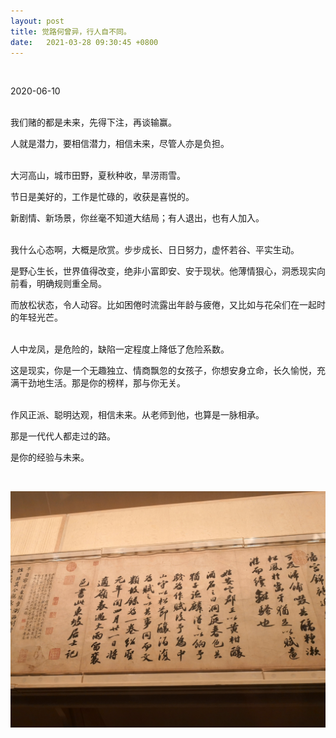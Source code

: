 ```yaml
---
layout: post
title: 觉路何曾异，行人自不同。
date:   2021-03-28 09:30:45 +0800
---
```

<br />

2020-06-10
<br />
<br />

我们赌的都是未来，先得下注，再谈输赢。

人就是潜力，要相信潜力，相信未来，尽管人亦是负担。
<br />
<br />

大河高山，城市田野，夏秋种收，旱涝雨雪。

节日是美好的，工作是忙碌的，收获是喜悦的。

新剧情、新场景，你丝毫不知道大结局；有人退出，也有人加入。
<br />
<br />

我什么心态啊，大概是欣赏。步步成长、日日努力，虚怀若谷、平实生动。

是野心生长，世界值得改变，绝非小富即安、安于现状。他薄情狠心，洞悉现实向前看，明确规则重全局。

而放松状态，令人动容。比如困倦时流露出年龄与疲倦，又比如与花朵们在一起时的年轻光芒。
<br />
<br />

人中龙凤，是危险的，缺陷一定程度上降低了危险系数。

这是现实，你是一个无趣独立、情商飘忽的女孩子，你想安身立命，长久愉悦，充满干劲地生活。那是你的榜样，那与你无关。
<br />
<br />

作风正派、聪明达观，相信未来。从老师到他，也算是一脉相承。

那是一代代人都走过的路。

是你的经验与未来。

<br />

![Sushi](/images/Sushi.jpg)

